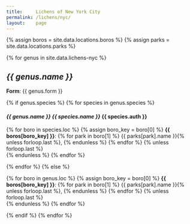```yaml
---
title:     Lichens of New York City
permalink: /lichens/nyc/
layout:    page
---
```


{% assign boros = site.data.locations.boros %}
{% assign parks = site.data.locations.parks %}

{% for genus in site.data.lichens-nyc %}
<h2><cite>{{ genus.name }}</cite></h2>
<p>
  <strong>Form</strong>: {{ genus.form }}
</p>
{% if genus.species %}
{% for species in genus.species %}
<h4><strong><cite>{{ genus.name }} {{ species.name }}</cite></strong> {{ species.auth }}</h4>
<p>
  {% for boro in species.loc %}
    {% assign boro_key = boro[0] %}
    <strong>{{ boros[boro_key] }}</strong>:
    {% for park in boro[1] %}
      {{ parks[park].name }}{% unless forloop.last %}, {% endunless %}
    {% endfor %}
    {% unless forloop.last %}<br>{% endunless %}
  {% endfor %}
</p>
{% endfor %}
{% else %}
<p>
  {% for boro in genus.loc %}
    {% assign boro_key = boro[0] %}
    <strong>{{ boros[boro_key] }}</strong>:
    {% for park in boro[1] %}
      {{ parks[park].name }}{% unless forloop.last %}, {% endunless %}
    {% endfor %}
    {% unless forloop.last %}<br>{% endunless %}
  {% endfor %}
</p>
{% endif %}
{% endfor %}
